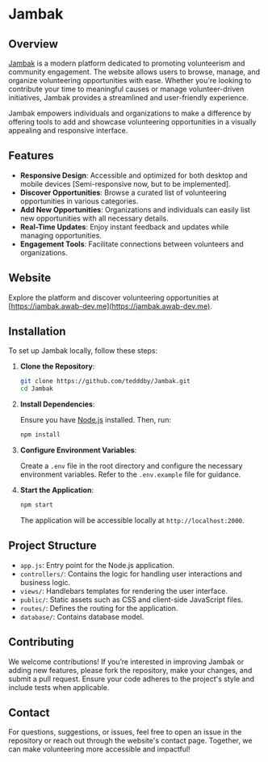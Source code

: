 # Jambak

## Overview

[Jambak](https://jambak.awab-dev.me) is a modern platform dedicated to promoting volunteerism and community engagement. The website allows users to browse, manage, and organize volunteering opportunities with ease. Whether you're looking to contribute your time to meaningful causes or manage volunteer-driven initiatives, Jambak provides a streamlined and user-friendly experience.

Jambak empowers individuals and organizations to make a difference by offering tools to add and showcase volunteering opportunities in a visually appealing and responsive interface.

## Features

- **Responsive Design**: Accessible and optimized for both desktop and mobile devices [Semi-responsive now, but to be implemented].
- **Discover Opportunities**: Browse a curated list of volunteering opportunities in various categories.
- **Add New Opportunities**: Organizations and individuals can easily list new opportunities with all necessary details.
- **Real-Time Updates**: Enjoy instant feedback and updates while managing opportunities.
- **Engagement Tools**: Facilitate connections between volunteers and organizations.

## Website

Explore the platform and discover volunteering opportunities at [https://jambak.awab-dev.me](https://jambak.awab-dev.me).

## Installation

To set up Jambak locally, follow these steps:

1. **Clone the Repository**:

   ```bash
   git clone https://github.com/tedddby/Jambak.git
   cd Jambak
   ```

2. **Install Dependencies**:

   Ensure you have [Node.js](https://nodejs.org/) installed. Then, run:

   ```bash
   npm install
   ```

3. **Configure Environment Variables**:

   Create a `.env` file in the root directory and configure the necessary environment variables. Refer to the `.env.example` file for guidance.

4. **Start the Application**:

   ```bash
   npm start
   ```

   The application will be accessible locally at `http://localhost:2000`.

## Project Structure

- `app.js`: Entry point for the Node.js application.
- `controllers/`: Contains the logic for handling user interactions and business logic.
- `views/`: Handlebars templates for rendering the user interface.
- `public/`: Static assets such as CSS and client-side JavaScript files.
- `routes/`: Defines the routing for the application.
- `database/`: Contains database model.

## Contributing

We welcome contributions! If you’re interested in improving Jambak or adding new features, please fork the repository, make your changes, and submit a pull request. Ensure your code adheres to the project's style and include tests when applicable.

## Contact

For questions, suggestions, or issues, feel free to open an issue in the repository or reach out through the website's contact page. Together, we can make volunteering more accessible and impactful!
